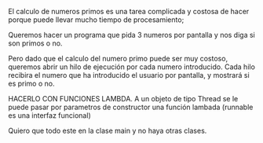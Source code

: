 El calculo de numeros primos es una tarea complicada y costosa de hacer porque puede
llevar mucho tiempo de procesamiento;

Queremos hacer un programa que pida 3 numeros por pantalla y nos diga si son primos o no.

Pero dado que el calculo del numero primo puede ser muy costoso, queremos abrir un hilo de
ejecución por cada numero introducido. Cada hilo recibira el numero que ha introducido el 
usuario por pantalla, y mostrará si es primo o no.

HACERLO CON FUNCIONES LAMBDA. A un objeto de tipo Thread se le puede pasar por parametros de 
constructor una función lambada (runnable es una interfaz funcional)

Quiero que todo este en la clase main y no haya otras clases.
